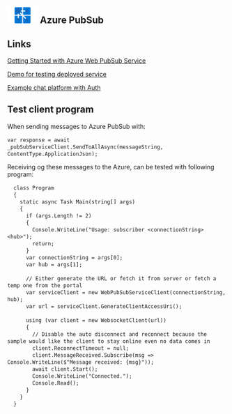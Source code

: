 ## <img src="azurePubSub.png" width="70" /> Azure PubSub 

## Links
[Getting Started with Azure Web PubSub Service](https://dailydotnettips.com/getting-started-with-azure-web-pubsub-service/)

[Demo for testing deployed service](https://azure.github.io/azure-webpubsub/demos/clientpubsub)

[Example chat platform with Auth](https://github.com/benc-uk/chatr)

## Test client program

When sending messages to Azure PubSub with:

```
var response = await _pubSubServiceClient.SendToAllAsync(messageString, ContentType.ApplicationJson);
```

Receiving og these messages to the Azure, can be tested with following program:

``` Csharp
  class Program
  {
    static async Task Main(string[] args)
    {
      if (args.Length != 2)
      {
        Console.WriteLine("Usage: subscriber <connectionString> <hub>");
        return;
      }
      var connectionString = args[0];
      var hub = args[1];

      // Either generate the URL or fetch it from server or fetch a temp one from the portal
      var serviceClient = new WebPubSubServiceClient(connectionString, hub);
      var url = serviceClient.GenerateClientAccessUri();

      using (var client = new WebsocketClient(url))
      {
        // Disable the auto disconnect and reconnect because the sample would like the client to stay online even no data comes in
        client.ReconnectTimeout = null;
        client.MessageReceived.Subscribe(msg => Console.WriteLine($"Message received: {msg}"));
        await client.Start();
        Console.WriteLine("Connected.");
        Console.Read();
      }
    }
  }
```

